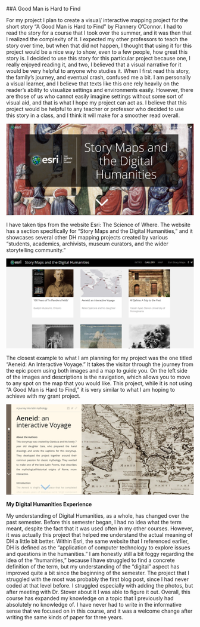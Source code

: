 ##A Good Man is Hard to Find

For my project I plan to create a visual/ interactive mapping project for the short story “A Good Man is Hard to Find” by Flannery O’Connor. I had to read the story for a course that I took over the summer, and it was then that I realized the complexity of it. I expected my other professors to teach the story over time, but when that did not happen, I thought that using it for this project would be a nice way to show, even to a few people, how great this story is.
I decided to use this story for this particular project because one, I really enjoyed reading it, and two, I believed that a visual narrative for it would be very helpful to anyone who studies it. When I first read this story, the family’s journey, and eventual crash, confused me a bit. I am personally a visual learner, and I believe that texts like this one rely heavily on the reader’s ability to visualize settings and environments easily. However, there are those of us who cannot easily imagine settings without some sort of visual aid, and that is what I hope my project can act as. I believe that this project would be helpful to any teacher or professor who decided to use this story in a class, and I think it will make for a smoother read overall.
 
![Image of Esri Homepage](https://github.com/JaelinWashington/Jaelin-Washington/blob/main/images/Screenshot%20(42).png)

I have taken tips from the website Esri: The Science of Where. The website has a section specifically for “Story Maps and the Digital Humanities,” and it showcases several other DH mapping projects created by various “students, academics, archivists, museum curators, and the wider storytelling community.” 

![Image of DH projects on Esri](https://github.com/JaelinWashington/Jaelin-Washington/blob/main/images/Screenshot%20(44).png)

The closest example to what I am planning for my project was the one titled “Aeneid: An Interactive Voyage.” It takes the visitor through the journey from the epic poem using both images and a map to guide you. On the left side of the images and descriptions is the navigation, which allows you to move to any spot on the map that you would like. This project, while it is not using “A Good Man is Hard to Find,” it is very similar to what I am hoping to achieve with my grant project. 

![Image of Map](https://github.com/JaelinWashington/Jaelin-Washington/blob/main/images/Screenshot%20(41).png)


**My Digital Humanities Experience**

My understanding of Digital Humanities, as a whole, has changed over the past semester. Before this semester began, I had no idea what the term meant, despite the fact that it was used often in my other courses. However, it was actually this project that helped me understand the actual meaning of DH a little bit better. Within Esri, the same website that I referenced earlier, DH is defined as the “application of computer technology to explore issues and questions in the humanities.” I am honestly still a bit foggy regarding the idea of the “humanities,” because I have struggled to find a concrete definition of the term, but my understanding of the “digital” aspect has improved quite a bit since the beginning of the semester. 
The project that I struggled with the most was probably the first blog post, since I had never coded at that level before. I struggled especially with adding the photos, but after meeting with Dr. Stover about it I was able to figure it out. Overall, this course has expanded my knowledge on a topic that I previously had absolutely no knowledge of. I have never had to write in the informative sense that we focused on in this course, and it was a welcome change after writing the same kinds of paper for three years. 
